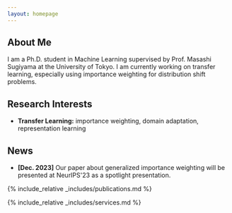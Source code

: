 ```yaml
---
layout: homepage
---
```


## About Me

I am a Ph.D. student in Machine Learning supervised by Prof. Masashi Sugiyama at the University of Tokyo. 
I am currently working on transfer learning, especially using importance weighting for distribution shift problems. 


## Research Interests

- **Transfer Learning:** importance weighting, domain adaptation, representation learning

## News

- **[Dec. 2023]** Our paper about generalized importance weighting will be presented at NeurIPS'23 as a spotlight presentation.

{% include_relative _includes/publications.md %}

{% include_relative _includes/services.md %}

